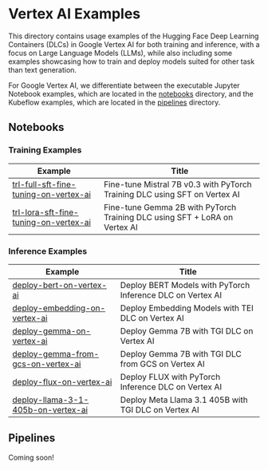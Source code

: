 # Vertex AI Examples

This directory contains usage examples of the Hugging Face Deep Learning Containers (DLCs) in Google Vertex AI for both training and inference, with a focus on Large Language Models (LLMs), while also including some examples showcasing how to train and deploy models suited for other task than text generation.

For Google Vertex AI, we differentiate between the executable Jupyter Notebook examples, which are located in the [notebooks](./notebooks) directory, and the Kubeflow examples, which are located in the [pipelines](./pipelines) directory.

## Notebooks

### Training Examples

| Example                                                                                    | Title                                                                      |
| ------------------------------------------------------------------------------------------ | -------------------------------------------------------------------------- |
| [trl-full-sft-fine-tuning-on-vertex-ai](./notebooks/trl-full-sft-fine-tuning-on-vertex-ai) | Fine-tune Mistral 7B v0.3 with PyTorch Training DLC using SFT on Vertex AI |
| [trl-lora-sft-fine-tuning-on-vertex-ai](./notebooks/trl-lora-sft-fine-tuning-on-vertex-ai) | Fine-tune Gemma 2B with PyTorch Training DLC using SFT + LoRA on Vertex AI |

### Inference Examples

| Example                                                                                                | Title                                                      |
| ------------------------------------------------------------------------------------------------------ | ---------------------------------------------------------- |
| [deploy-bert-on-vertex-ai](./notebooks/deploy-bert-on-vertex-ai)                                       | Deploy BERT Models with PyTorch Inference DLC on Vertex AI |
| [deploy-embedding-on-vertex-ai](./notebooks/deploy-embedding-on-vertex-ai)                             | Deploy Embedding Models with TEI DLC on Vertex AI          |
| [deploy-gemma-on-vertex-ai](./notebooks/deploy-gemma-on-vertex-ai)                                     | Deploy Gemma 7B with TGI DLC on Vertex AI                  |
| [deploy-gemma-from-gcs-on-vertex-ai](./notebooks/deploy-gemma-from-gcs-on-vertex-ai)                   | Deploy Gemma 7B with TGI DLC from GCS on Vertex AI         |
| [deploy-flux-on-vertex-ai](./notebooks/deploy-flux-on-vertex-ai)                                       | Deploy FLUX with PyTorch Inference DLC on Vertex AI        |
| [deploy-llama-3-1-405b-on-vertex-ai](./notebooks/deploy-llama-405b-on-vertex-ai/vertex-notebook.ipynb) | Deploy Meta Llama 3.1 405B with TGI DLC on Vertex AI       |

## Pipelines

Coming soon!
